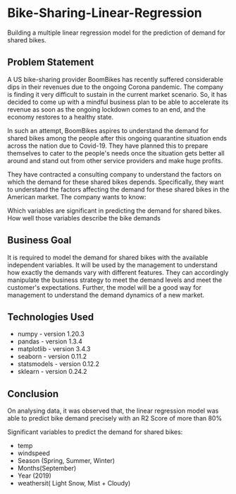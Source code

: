 # Bike-Sharing-Linear-Regression
Building a multiple linear regression model for the prediction of demand for shared bikes. 

## Problem Statement
A US bike-sharing provider BoomBikes has recently suffered considerable dips in their revenues due to the ongoing Corona pandemic. The company is finding it very difficult to sustain in the current market scenario. So, it has decided to come up with a mindful business plan to be able to accelerate its revenue as soon as the ongoing lockdown comes to an end, and the economy restores to a healthy state. 

In such an attempt, BoomBikes aspires to understand the demand for shared bikes among the people after this ongoing quarantine situation ends across the nation due to Covid-19. They have planned this to prepare themselves to cater to the people's needs once the situation gets better all around and stand out from other service providers and make huge profits.

They have contracted a consulting company to understand the factors on which the demand for these shared bikes depends. Specifically, they want to understand the factors affecting the demand for these shared bikes in the American market. The company wants to know:

Which variables are significant in predicting the demand for shared bikes.
How well those variables describe the bike demands

## Business Goal
It is required to model the demand for shared bikes with the available independent variables. It will be used by the management to understand how exactly the demands vary with different features. They can accordingly manipulate the business strategy to meet the demand levels and meet the customer's expectations. Further, the model will be a good way for management to understand the demand dynamics of a new market. 

## Technologies Used
- numpy - version 1.20.3
- pandas - version 1.3.4
- matplotlib - version 3.4.3
- seaborn - version 0.11.2
- statsmodels - version 0.12.2
- sklearn - version 0.24.2

## Conclusion
On analysing data, it was observed that, the linear regression model was able to predict bike demand precisely with an R2 Score of more than 80%

Significant variables to predict the demand for shared bikes: 
- temp
- windspeed
- Season (Spring, Summer, Winter)
- Months(September)
- Year (2019)
- weathersit( Light Snow, Mist + Cloudy)
